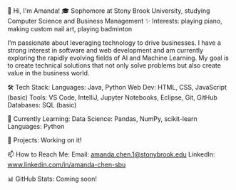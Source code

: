 👋 Hi, I'm Amanda!
🎓 Sophomore at Stony Brook University, studying Computer Science and Business Management
✨ Interests: playing piano, making custom nail art, playing badminton 


I’m passionate about leveraging technology to drive businesses. I have a strong interest in software and web development and am currently exploring the rapidly evolving fields of AI and Machine Learning. My goal is to create technical solutions that not only solve problems but also create value in the business world.

🛠 Tech Stack:
Languages: Java, Python
Web Dev: HTML, CSS, JavaScript (basic)
Tools: VS Code, IntelliJ, Jupyter Notebooks, Eclipse, Git, GitHub
Databases: SQL (basic)
 
🎯 Currently Learning:
Data Science: Pandas, NumPy, scikit-learn
Languages: Python

🚀 Projects:
Working on it!

📫 How to Reach Me:
Email: amanda.chen.1@stonybrook.edu
LinkedIn: www.linkedin.com/in/amanda-chen-sbu
 

📊 GitHub Stats: Coming soon!
